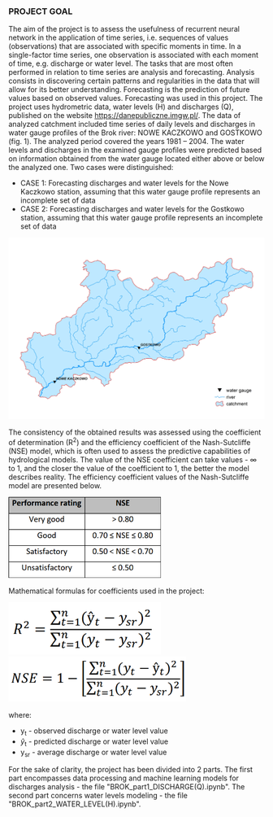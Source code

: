 ### PROJECT GOAL
The aim of the project is to assess the usefulness of recurrent neural network in the application of time series, i.e. sequences of values (observations) that are associated with specific moments in time. In a single-factor time series, one observation is associated with each moment of time, e.g. discharge or water level. The tasks that are most often performed in relation to time series are analysis and forecasting. Analysis consists in discovering certain patterns and regularities in the data that will allow for its better understanding. Forecasting is the prediction of future values based on observed values. Forecasting was used in this project. The project uses hydrometric data, water levels (H) and discharges (Q), published on the website https://danepubliczne.imgw.pl/. The data of analyzed catchment included time series of daily levels and discharges in water gauge profiles of the Brok river: NOWE KACZKOWO and GOSTKOWO (fig. 1). The analyzed period covered the years 1981 – 2004. The water levels and discharges in the examined gauge profiles were predicted based on information obtained from the water gauge located either above or below the analyzed one. Two cases were distinguished: 
- CASE 1: Forecasting discharges and water levels for the Nowe Kaczkowo station, assuming that this water gauge profile represents an incomplete set of data
- CASE 2: Forecasting discharges and water levels for the Gostkowo station, assuming that this water gauge profile represents an incomplete set of data

<img src="FIGURES/BROK.png" width="800">

The consistency of the obtained results was assessed using the coefficient of determination (R<sup>2</sup>) and the efficiency coefficient of the Nash-Sutcliffe (NSE) model, which is often used to assess the predictive capabilities of hydrological models. The value of the NSE coefficient can take values - ∞ to 1, and the closer the value of the coefficient to 1, the better the model describes reality. The efficiency coefficient values of the Nash-Sutcliffe model are presented below.

 <img src="FIGURES/nse_tab.png" width="300">

Mathematical formulas for coefficients used in the project:

<img src="FIGURES/r2_wzor.png" width="300">
<img src="FIGURES/nse_wzor.png" width="350">

where:
- y<sub>t</sub> - observed discharge or water level value
- $\hat{y}$</hat><sub>t</sub> - predicted discharge or water level value
- y<sub>sr</sub> - average discharge or water level value


For the sake of clarity, the project has been divided into 2 parts. The first part encompasses data processing and machine learning models for discharges analysis - the file "BROK_part1_DISCHARGE(Q).ipynb". The second part concerns water levels modeling - the file "BROK_part2_WATER_LEVEL(H).ipynb".
